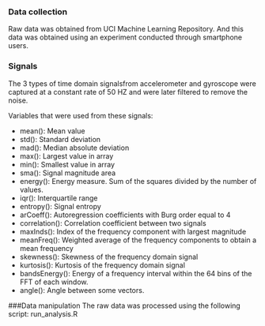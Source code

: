 ### Data collection
Raw data was obtained from UCI Machine Learning Repository. And this data was obtained using an experiment conducted through
smartphone users.

### Signals
The 3 types of time domain signalsfrom accelerometer and gyroscope were captured at a constant rate of 50 HZ and were later filtered 
to remove the noise.

Variables that were used from these signals:
* mean(): Mean value
* std(): Standard deviation
* mad(): Median absolute deviation
* max(): Largest value in array
* min(): Smallest value in array
* sma(): Signal magnitude area
* energy(): Energy measure. Sum of the squares divided by the number of values.
* iqr(): Interquartile range
* entropy(): Signal entropy
* arCoeff(): Autoregression coefficients with Burg order equal to 4
* correlation(): Correlation coefficient between two signals
* maxInds(): Index of the frequency component with largest magnitude
* meanFreq(): Weighted average of the frequency components to obtain a mean frequency
* skewness(): Skewness of the frequency domain signal
* kurtosis(): Kurtosis of the frequency domain signal
* bandsEnergy(): Energy of a frequency interval within the 64 bins of the FFT of each window.
* angle(): Angle between some vectors.

###Data manipulation
The raw data was processed using the following script: run_analysis.R
